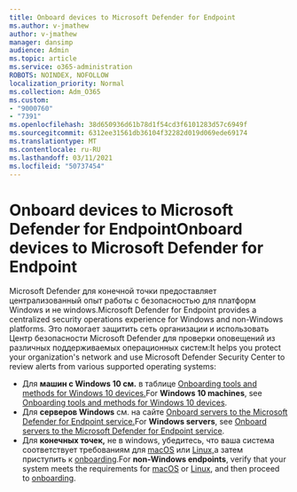 ```yaml
---
title: Onboard devices to Microsoft Defender for Endpoint
ms.author: v-jmathew
author: v-jmathew
manager: dansimp
audience: Admin
ms.topic: article
ms.service: o365-administration
ROBOTS: NOINDEX, NOFOLLOW
localization_priority: Normal
ms.collection: Adm_O365
ms.custom:
- "9000760"
- "7391"
ms.openlocfilehash: 38d650936d61b78d1f54cd3f6101283d57c6949f
ms.sourcegitcommit: 6312ee31561db36104f32282d019d069ede69174
ms.translationtype: MT
ms.contentlocale: ru-RU
ms.lasthandoff: 03/11/2021
ms.locfileid: "50737454"
---
```

# <a name="onboard-devices-to-microsoft-defender-for-endpoint"></a><span data-ttu-id="855f8-102">Onboard devices to Microsoft Defender for Endpoint</span><span class="sxs-lookup"><span data-stu-id="855f8-102">Onboard devices to Microsoft Defender for Endpoint</span></span>

<span data-ttu-id="855f8-103">Microsoft Defender для конечной точки предоставляет централизованный опыт работы с безопасностью для платформ Windows и не windows.</span><span class="sxs-lookup"><span data-stu-id="855f8-103">Microsoft Defender for Endpoint provides a centralized security operations experience for Windows and non-Windows platforms.</span></span> <span data-ttu-id="855f8-104">Это помогает защитить сеть организации и использовать Центр безопасности Microsoft Defender для проверки оповещений из различных поддерживаемых операционных систем:</span><span class="sxs-lookup"><span data-stu-id="855f8-104">It helps you protect your organization's network and use Microsoft Defender Security Center to review alerts from various supported operating systems:</span></span>

- <span data-ttu-id="855f8-105">Для **машин с Windows 10 см.** в таблице [Onboarding tools and methods for Windows 10 devices.](https://go.microsoft.com/fwlink/?linkid=2143460)</span><span class="sxs-lookup"><span data-stu-id="855f8-105">For **Windows 10 machines**, see [Onboarding tools and methods for Windows 10 devices](https://go.microsoft.com/fwlink/?linkid=2143460).</span></span>
- <span data-ttu-id="855f8-106">Для **серверов Windows** см. на сайте [Onboard servers to the Microsoft Defender for Endpoint service.](https://go.microsoft.com/fwlink/?linkid=2143627)</span><span class="sxs-lookup"><span data-stu-id="855f8-106">For **Windows servers**, see [Onboard servers to the Microsoft Defender for Endpoint service](https://go.microsoft.com/fwlink/?linkid=2143627).</span></span>
- <span data-ttu-id="855f8-107">Для **конечных точек,** не в windows, убедитесь, что ваша система соответствует требованиям для [macOS](https://go.microsoft.com/fwlink/?linkid=2143461) или [Linux,](https://go.microsoft.com/fwlink/?linkid=2143462)а затем приступить к [onboarding](https://go.microsoft.com/fwlink/?linkid=2143628).</span><span class="sxs-lookup"><span data-stu-id="855f8-107">For **non-Windows endpoints**, verify that your system meets the requirements for [macOS](https://go.microsoft.com/fwlink/?linkid=2143461) or [Linux](https://go.microsoft.com/fwlink/?linkid=2143462), and then proceed to [onboarding](https://go.microsoft.com/fwlink/?linkid=2143628).</span></span>
